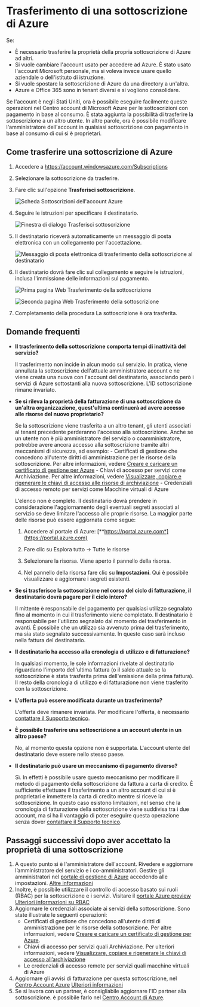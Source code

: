 <properties
   pageTitle="Trasferimento di una sottoscrizione di Azure | Microsoft Azure"
   description="Come trasferire una sottoscrizione di Azure a un altro utente e alcune domande frequenti sul processo"
   services="billing"
   documentationCenter=""
   authors="curtand"
   manager="msmStevenPo"
   editor=""/>

<tags
   ms.service="billing"
   ms.devlang="na"
   ms.topic="article"
   ms.tgt_pltfrm="na"
   ms.workload="billing"
   ms.date="08/19/2015"
   ms.author="curtand;ruchic"/>

# Trasferimento di una sottoscrizione di Azure

Se:

- È necessario trasferire la proprietà della propria sottoscrizione di Azure ad altri.
- Si vuole cambiare l'account usato per accedere ad Azure. È stato usato l'account Microsoft personale, ma si voleva invece usare quello aziendale o dell'istituto di istruzione.
- Si vuole spostare la sottoscrizione di Azure da una directory a un'altra.
- Azure e Office 365 sono in tenant diversi e si vogliono consolidare.

Se l'account è negli Stati Uniti, ora è possibile eseguire facilmente queste operazioni nel Centro account di Microsoft Azure per le sottoscrizioni con pagamento in base al consumo. È stata aggiunta la possibilità di trasferire la sottoscrizione a un altro utente. In altre parole, ora è possibile modificare l'amministratore dell'account in qualsiasi sottoscrizione con pagamento in base al consumo di cui si è proprietari.

## Come trasferire una sottoscrizione di Azure

1.  Accedere a <https://account.windowsazure.com/Subscriptions>

2.  Selezionare la sottoscrizione da trasferire.

3.  Fare clic sull'opzione **Trasferisci sottoscrizione**.

    ![Scheda Sottoscrizioni dell'account Azure](./media/billing-subscription-transfer/image1.png)

4.  Seguire le istruzioni per specificare il destinatario.

    ![Finestra di dialogo Trasferisci sottoscrizione](./media/billing-subscription-transfer/image2.PNG)

5.  Il destinatario riceverà automaticamente un messaggio di posta elettronica con un collegamento per l'accettazione.

    ![Messaggio di posta elettronica di trasferimento della sottoscrizione al destinatario](./media/billing-subscription-transfer/image3.png)

6.  Il destinatario dovrà fare clic sul collegamento e seguire le istruzioni, inclusa l'immissione delle informazioni sul pagamento.

    ![Prima pagina Web Trasferimento della sottoscrizione](./media/billing-subscription-transfer/image4.PNG)

    ![Seconda pagina Web Trasferimento della sottoscrizione](./media/billing-subscription-transfer/image5.PNG)

7. Completamento della procedura La sottoscrizione è ora trasferita.

## Domande frequenti

-   **Il trasferimento della sottoscrizione comporta tempi di inattività del servizio?**

    Il trasferimento non incide in alcun modo sul servizio. In pratica, viene annullata la sottoscrizione dell'attuale amministratore account e ne viene creata una nuova con l'account del destinatario, associando però i servizi di Azure sottostanti alla nuova sottoscrizione. L'ID sottoscrizione rimane invariato.

-   **Se si rileva la proprietà della fatturazione di una sottoscrizione da un'altra organizzazione, quest'ultima continuerà ad avere accesso alle risorse del nuovo proprietario?**

    Se la sottoscrizione viene trasferita a un altro tenant, gli utenti associati al tenant precedente perderanno l'accesso alla sottoscrizione. Anche se un utente non è più amministratore del servizio o coamministratore, potrebbe avere ancora accesso alla sottoscrizione tramite altri meccanismi di sicurezza, ad esempio: - Certificati di gestione che concedono all'utente diritti di amministrazione per le risorse della sottoscrizione. Per altre informazioni, vedere [Creare e caricare un certificato di gestione per Azure](https://msdn.microsoft.com/library/azure/gg551722.aspx) - Chiavi di accesso per servizi come Archiviazione. Per altre informazioni, vedere [Visualizzare, copiare e rigenerare le chiavi di accesso alle risorse di archiviazione](storage-create-storage-account.md#view-copy-and-regenerate-storage-access-keys) - Credenziali di accesso remoto per servizi come Macchine virtuali di Azure

    L'elenco non è completo. Il destinatario dovrà prendere in considerazione l'aggiornamento degli eventuali segreti associati al servizio se deve limitare l'accesso alle proprie risorse. La maggior parte delle risorse può essere aggiornata come segue:

    1.   Accedere al portale di Azure: [**https://portal.azure.com*](https://portal.azure.com)

    2.    Fare clic su Esplora tutto -&gt; Tutte le risorse

    3.    Selezionare la risorsa. Viene aperto il pannello della risorsa.

    4.    Nel pannello della risorsa fare clic su **Impostazioni**. Qui è possibile visualizzare e aggiornare i segreti esistenti.


-   **Se si trasferisce la sottoscrizione nel corso del ciclo di fatturazione, il destinatario dovrà pagare per il ciclo intero?**

    Il mittente è responsabile del pagamento per qualsiasi utilizzo segnalato fino al momento in cui il trasferimento viene completato. Il destinatario è responsabile per l'utilizzo segnalato dal momento del trasferimento in avanti. È possibile che un utilizzo sia avvenuto prima del trasferimento, ma sia stato segnalato successivamente. In questo caso sarà incluso nella fattura del destinatario.

-   **Il destinatario ha accesso alla cronologia di utilizzo e di fatturazione?**

    In qualsiasi momento, le sole informazioni rivelate al destinatario riguardano l'importo dell'ultima fattura (o il saldo attuale se la sottoscrizione è stata trasferita prima dell'emissione della prima fattura). Il resto della cronologia di utilizzo e di fatturazione non viene trasferito con la sottoscrizione.

-   **L'offerta può essere modificata durante un trasferimento?**

    L'offerta deve rimanere invariata. Per modificare l'offerta, è necessario [contattare il Supporto tecnico](http://go.microsoft.com/fwlink/?LinkID=619338).

-   **È possibile trasferire una sottoscrizione a un account utente in un altro paese?**

    No, al momento questa opzione non è supportata. L'account utente del destinatario deve essere nello stesso paese.

-   **Il destinatario può usare un meccanismo di pagamento diverso?**

    Sì. In effetti è possibile usare questo meccanismo per modificare il metodo di pagamento della sottoscrizione da fattura a carta di credito. È sufficiente effettuare il trasferimento a un altro account di cui si è proprietari e immettere la carta di credito mentre si riceve la sottoscrizione. In questo caso esistono limitazioni, nel senso che la cronologia di fatturazione della sottoscrizione viene suddivisa tra i due account, ma si ha il vantaggio di poter eseguire questa operazione senza dover [contattare il Supporto tecnico](http://go.microsoft.com/fwlink/?LinkID=619338).

## Passaggi successivi dopo aver accettato la proprietà di una sottoscrizione

1. A questo punto si è l'amministratore dell'account. Rivedere e aggiornare l’amministratore del servizio e i co-amministratori. Gestire gli amministratori nel [portale di gestione di Azure](https://manage.windowsazure.com) accedendo alle impostazioni. [Altre informazioni](http://go.microsoft.com/fwlink/?LinkID=533293) 
2. Inoltre, è possibile utilizzare il controllo di accesso basato sui ruoli (RBAC) per la sottoscrizione e i servizi. Visitare il [portale Azure preview](https://portal.azure.com) [Ulteriori informazioni su RBAC](http://go.microsoft.com/fwlink/?LinkID=544802)
3. Aggiornare le credenziali associate ai servizi della sottoscrizione. Sono state illustrate le seguenti operazioni: 
    -   Certificati di gestione che concedono all'utente diritti di amministrazione per le risorse della sottoscrizione. Per altre informazioni, vedere [Creare e caricare un certificato di gestione per Azure](https://msdn.microsoft.com/library/azure/gg551722.aspx).
    -	Chiavi di accesso per servizi quali Archiviazione. Per ulteriori informazioni, vedere [Visualizzare, copiare e rigenerare le chiavi di accesso all’archiviazione](storage-create-storage-account.md#view-copy-and-regenerate-storage-access-keys)
    -	Le credenziali di accesso remote per servizi quali macchine virtuali di Azure
4. Aggiornare gli avvisi di fatturazione per questa sottoscrizione, nel [Centro Account Azure](https://account.windowsazure.com/Subscriptions) [Ulteriori informazioni](http://go.microsoft.com/fwlink/?LinkID=533292)
5. 	Se si lavora con un partner, è consigliabile aggiornare l'ID partner alla sottoscrizione. è possibile farlo nel [Centro Account di Azure](https://account.windowsazure.com/Subscriptions).

<!---HONumber=Sept15_HO2-->